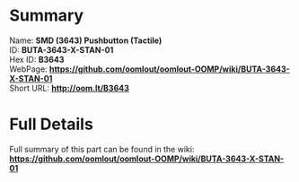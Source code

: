 
Summary
=================
  
Name: __SMD (3643) Pushbutton (Tactile)__    
ID: __BUTA-3643-X-STAN-01__   
Hex ID: __B3643__   
WebPage: __https://github.com/oomlout/oomlout-OOMP/wiki/BUTA-3643-X-STAN-01__   
Short URL: __http://oom.lt/B3643__   

Full Details
==========================
Full summary of this part can be found in the wiki:   
__https://github.com/oomlout/oomlout-OOMP/wiki/BUTA-3643-X-STAN-01__    

